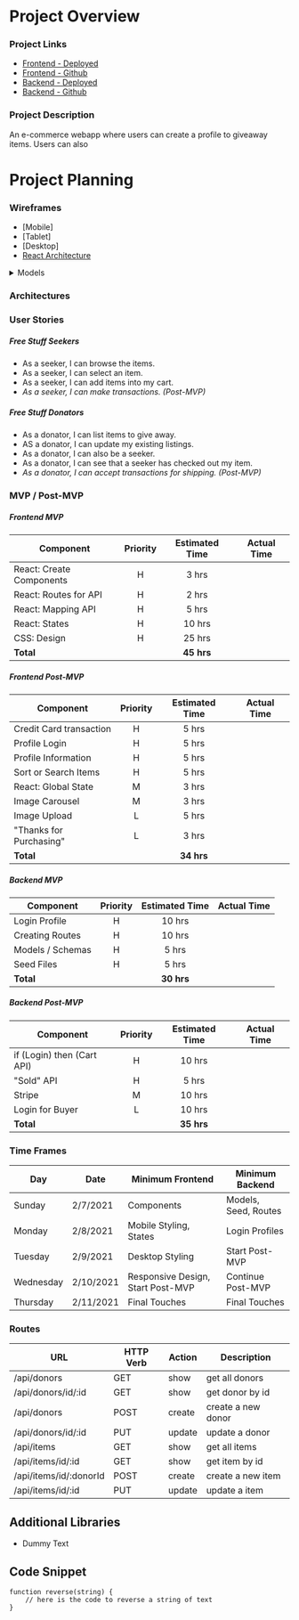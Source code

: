 # Project Overview

### Project Links

- [Frontend - Deployed](https://giveaway-kck.netlify.app/)
- [Frontend - Github](https://github.com/kndshein/ProjectThree-Frontend)
- [Backend - Deployed](https://giveaway-kck.herokuapp.com/)
- [Backend - Github](https://github.com/kndshein/ProjectThree-Backend)

### Project Description

An e-commerce webapp where users can create a profile to giveaway items. Users can also

# Project Planning

### Wireframes

- [Mobile]
- [Tablet]
- [Desktop]
- [React Architecture](https://docs.google.com/drawings/d/1SXtZHHoyvBN9LyvzRCznBXgXRc66gbG7-O_1b89FF0c/edit?usp=sharing)

<details>
<summary>Models</summary>

```
// Donor Model Schema
const donorSchema = new Schema{
    username: { type: String, required: true },
    password: { type: String, required: true },
    firstName: { type: String, required: true },
    lastName: { type: String, required: true },
    email: { type: String, required: true },
    items: [
    {
      type: Schema.Types.ObjectId,
      ref: "Item",
    },
  ],
}

// Item Model Schema
const itemSchema = new Schema{
    img: Array,
    name: { type: String, required: true },
    description: String,
    available: { type: Boolean, required: true , default: true }
    shipping: String,
    donor: {
        type: Schema.Types.ObjectId,
        ref: "Donor",
    }
}
```

</details>

### Architectures

### User Stories

##### Free Stuff Seekers

- As a seeker, I can browse the items.
- As a seeker, I can select an item.
- As a seeker, I can add items into my cart.
- _As a seeker, I can make transactions. (Post-MVP)_

##### Free Stuff Donators

- As a donator, I can list items to give away.
- AS a donator, I can update my existing listings.
- As a donator, I can also be a seeker.
- As a donator, I can see that a seeker has checked out my item.
- _As a donator, I can accept transactions for shipping. (Post-MVP)_

### MVP / Post-MVP

##### Frontend MVP

| Component                | Priority | Estimated Time | Actual Time |
| ------------------------ | :------: | :------------: | :---------: |
| React: Create Components |    H     |     3 hrs      |             |
| React: Routes for API    |    H     |     2 hrs      |             |
| React: Mapping API       |    H     |     5 hrs      |             |
| React: States            |    H     |     10 hrs     |             |
| CSS: Design              |    H     |     25 hrs     |             |
| **Total**                |          |   **45 hrs**   |             |

##### Frontend Post-MVP

| Component               | Priority | Estimated Time | Actual Time |
| ----------------------- | :------: | :------------: | :---------: |
| Credit Card transaction |    H     |     5 hrs      |             |
| Profile Login           |    H     |     5 hrs      |             |
| Profile Information     |    H     |     5 hrs      |             |
| Sort or Search Items    |    H     |     5 hrs      |             |
| React: Global State     |    M     |     3 hrs      |             |
| Image Carousel          |    M     |     3 hrs      |             |
| Image Upload            |    L     |     5 hrs      |             |
| "Thanks for Purchasing" |    L     |     3 hrs      |             |
| **Total**               |          |   **34 hrs**   |             |

##### Backend MVP

| Component        | Priority | Estimated Time | Actual Time |
| ---------------- | :------: | :------------: | :---------: |
| Login Profile    |    H     |     10 hrs     |             |
| Creating Routes  |    H     |     10 hrs     |             |
| Models / Schemas |    H     |     5 hrs      |             |
| Seed Files       |    H     |     5 hrs      |             |
| **Total**        |          |   **30 hrs**   |             |

##### Backend Post-MVP

| Component                  | Priority | Estimated Time | Actual Time |
| -------------------------- | :------: | :------------: | :---------: |
| if (Login) then (Cart API) |    H     |     10 hrs     |             |
| "Sold" API                 |    H     |     5 hrs      |             |
| Stripe                     |    M     |     10 hrs     |             |
| Login for Buyer            |    L     |     10 hrs     |             |
| **Total**                  |          |   **35 hrs**   |             |

### Time Frames

| **Day**   | **Date**  | **Minimum Frontend**              | **Minimum Backend**  |
| --------- | --------- | --------------------------------- | -------------------- |
| Sunday    | 2/7/2021  | Components                        | Models, Seed, Routes |
| Monday    | 2/8/2021  | Mobile Styling, States            | Login Profiles       |
| Tuesday   | 2/9/2021  | Desktop Styling                   | Start Post-MVP       |
| Wednesday | 2/10/2021 | Responsive Design, Start Post-MVP | Continue Post-MVP    |
| Thursday  | 2/11/2021 | Final Touches                     | Final Touches        |

### Routes

| **URL**                | **HTTP Verb** | **Action** | **Description**    |
| ---------------------- | ------------- | ---------- | ------------------ |
| /api/donors            | GET           | show       | get all donors     |
| /api/donors/id/:id     | GET           | show       | get donor by id    |
| /api/donors            | POST          | create     | create a new donor |
| /api/donors/id/:id     | PUT           | update     | update a donor     |
| /api/items             | GET           | show       | get all items      |
| /api/items/id/:id      | GET           | show       | get item by id     |
| /api/items/id/:donorId | POST          | create     | create a new item  |
| /api/items/id/:id      | PUT           | update     | update a item      |

## Additional Libraries

- Dummy Text

## Code Snippet

```
function reverse(string) {
	// here is the code to reverse a string of text
}
```
